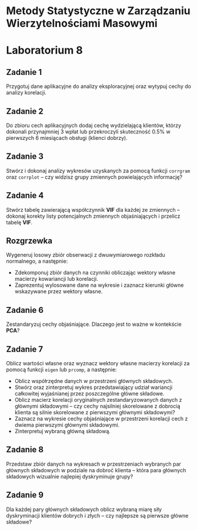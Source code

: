 
# Metody Statystyczne w Zarządzaniu Wierzytelnościami Masowymi
# Laboratorium 8

## Zadanie 1

Przygotuj dane aplikacyjne do analizy eksploracyjnej oraz wytypuj cechy do analizy korelacji.

## Zadanie 2

Do zbioru cech aplikacyjnych dodaj cechę wydzielającą klientów, którzy dokonali przynajmniej 3 wpłat lub przekroczyli skuteczność 0.5% w pierwszych 6 miesiącach obsługi (klienci dobrzy).

## Zadanie 3

Stwórz i dokonaj analizy wykresów uzyskanych za pomocą funkcji `corrgram` oraz `corrplot` – czy widzisz grupy zmiennych powielających informację?

## Zadanie 4

Stwórz tabelę zawierającą współczynnik **VIF** dla każdej ze zmiennych – dokonaj korekty listy potencjalnych zmiennych objaśniających i przelicz tabelę **VIF**.


## Rozgrzewka

Wygeneruj losowy zbiór obserwacji z dwuwymiarowego rozkładu normalnego, a następnie:

*	Zdekomponuj zbiór danych na czynniki obliczając wektory własne macierzy kowariancji lub korelacji.
*	Zaprezentuj wylosowane dane na wykresie i zaznacz kierunki główne wskazywane przez wektory własne.

## Zadanie 6

Zestandaryzuj cechy objaśniające. Dlaczego jest to ważne w kontekście **PCA**?

## Zadanie 7

Oblicz wartości własne oraz wyznacz wektory własne macierzy korelacji za pomocą funkcji `eigen` lub `prcomp`, a następnie:

* Oblicz współrzędne danych w przestrzeni głównych składowych.
* Stwórz oraz zinterpretuj wykres przedstawiający udział wariancji całkowitej wyjaśnianej przez poszczególne główne składowe.
* Oblicz macierz korelacji oryginalnych zestandaryzowanych danych z głównymi składowymi – czy cechy najsilniej skorelowane z dobrocią klienta są silnie skorelowane z pierwszymi głównymi składowymi?
* Zaznacz na wykresie cechy objaśniające w przestrzeni korelacji cech z dwiema pierwszymi głównymi składowymi.
* Zinterpretuj wybraną główną składową.

## Zadanie 8

Przedstaw zbiór danych na wykresach w przestrzeniach wybranych par głównych składowych w podziale na dobroć klienta – która para głównych składowych wizualnie najlepiej dyskryminuje grupy?

## Zadanie 9

Dla każdej pary głównych składowych oblicz wybraną miarę siły dyskryminacji klientów dobrych i złych – czy najlepsze są pierwsze główne składowe?






